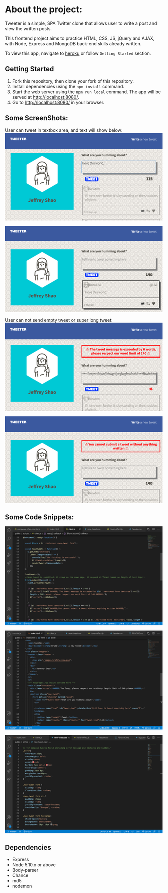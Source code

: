 # About the project:

Tweeter is a simple, SPA Twitter clone that allows user to write a post and view the written posts.

This frontend project aims to practice HTML, CSS, JS, jQuery and AJAX, with Node, Express and MongoDB back-end skills already written.

To view this app, navigate to [heroku](https://small-simple-chatter.herokuapp.com/) or follow `Getting Started` section.

## Getting Started

1. Fork this repository, then clone your fork of this repository.
2. Install dependencies using the `npm install` command.
3. Start the web server using the `npm run local` command. The app will be served at <http://localhost:8080/>.
4. Go to <http://localhost:8080/> in your browser.

## Some ScreenShots:

User can tweet in textbox area, and text will show below:
![](https://github.com/97-Jeffrey/tweeter/blob/master/docs/Screen%20Shot%202021-02-07%20at%209.17.45%20PM.png?raw=true)

![](https://github.com/97-Jeffrey/tweeter/blob/master/docs/Screen%20Shot%202021-02-07%20at%209.18.32%20PM.png?raw=true)

User can not send empty tweet or super long tweet:
![](https://github.com/97-Jeffrey/tweeter/blob/master/docs/Screen%20Shot%202021-02-07%20at%209.14.55%20PM.png?raw=true)

![](https://github.com/97-Jeffrey/tweeter/blob/master/docs/Screen%20Shot%202021-02-07%20at%209.16.09%20PM.png?raw=true)

## Some Code Snippets:

!["this is part of client side functionality"](https://github.com/97-Jeffrey/tweeter/blob/master/docs/client.png?raw=true)

!['this is part of main html of the web page'](https://github.com/97-Jeffrey/tweeter/blob/master/docs/main.png?raw=true)

!['this is part of the css of  tweet components'](https://github.com/97-Jeffrey/tweeter/blob/master/docs/new-tweet.png?raw=true)

## Dependencies

- Express
- Node 5.10.x or above
- Body-parser
- Chance
- md5
- nodemon
